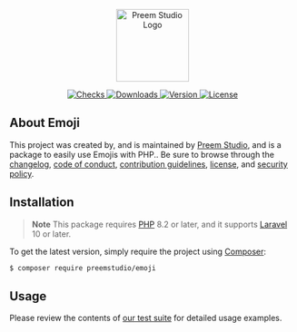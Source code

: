 <p align="center">
    <a href="https://preem.studio" target="_blank">
        <img src="https://raw.githubusercontent.com/PreemStudio/assets/main/logo-text.svg" width="128" alt="Preem Studio Logo" />
    </a>
</p>

<p align="center">
    <a href="https://github.com/PreemStudio/emoji/actions">
        <img src="https://badge.sh/github/check-runs/PreemStudio/emoji" alt="Checks" />
    </a>
    <a href="https://packagist.org/packages/preemstudio/emoji">
        <img src="https://badge.sh/packagist/downloads/PreemStudio/emoji" alt="Downloads" />
    </a>
    <a href="https://packagist.org/packages/preemstudio/emoji">
        <img src="https://badge.sh/packagist/version/PreemStudio/emoji" alt="Version" />
    </a>
    <a href="https://packagist.org/packages/preemstudio/emoji">
        <img src="https://badge.sh/packagist/license/PreemStudio/emoji" alt="License" />
    </a>
</p>

## About Emoji

This project was created by, and is maintained by [Preem Studio](https://github.com/PreemStudio), and is a package to easily use Emojis with PHP.. Be sure to browse through the [changelog](CHANGELOG.md), [code of conduct](.github/CODE_OF_CONDUCT.md), [contribution guidelines](.github/CONTRIBUTING.md), [license](LICENSE), and [security policy](.github/SECURITY.md).

## Installation

> **Note**
> This package requires [PHP](https://www.php.net/) 8.2 or later, and it supports [Laravel](https://laravel.com/) 10 or later.

To get the latest version, simply require the project using [Composer](https://getcomposer.org/):

```bash
$ composer require preemstudio/emoji
```

## Usage

Please review the contents of [our test suite](/tests) for detailed usage examples.
